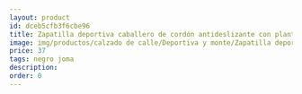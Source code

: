 ```yaml
---
layout: product
id: dceb5cfb3f6cbe96
title: Zapatilla deportiva caballero de cordón antideslizante con plantilla memoria 
image: img/productos/calzado de calle/Deportiva y monte/Zapatilla deportiva caballero de cordón antideslizante con plantilla memoria =37=negro joma.webp
price: 37
tags: negro joma
description: 
order: 0
---
```

